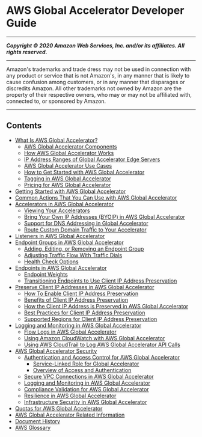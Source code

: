 # AWS Global Accelerator Developer Guide

-----
*****Copyright &copy; 2020 Amazon Web Services, Inc. and/or its affiliates. All rights reserved.*****

-----
Amazon's trademarks and trade dress may not be used in 
     connection with any product or service that is not Amazon's, 
     in any manner that is likely to cause confusion among customers, 
     or in any manner that disparages or discredits Amazon. All other 
     trademarks not owned by Amazon are the property of their respective
     owners, who may or may not be affiliated with, connected to, or 
     sponsored by Amazon.

-----
## Contents
+ [What Is AWS Global Accelerator?](what-is-global-accelerator.md)
   + [AWS Global Accelerator Components](introduction-components.md)
   + [How AWS Global Accelerator Works](introduction-how-it-works.md)
   + [IP Address Ranges of Global Accelerator Edge Servers](introduction-ip-ranges.md)
   + [AWS Global Accelerator Use Cases](introduction-benefits-of-migrating.md)
   + [How to Get Started with AWS Global Accelerator](introduction-get-started.md)
   + [Tagging in AWS Global Accelerator](tagging-in-global-accelerator.md)
   + [Pricing for AWS Global Accelerator](introduction-pricing.md)
+ [Getting Started with AWS Global Accelerator](getting-started.md)
+ [Common Actions That You Can Use with AWS Global Accelerator](global-accelerator-actions.md)
+ [Accelerators in AWS Global Accelerator](about-accelerators.md)
   + [Viewing Your Accelerators](about-accelerators.viewing.md)
   + [Bring Your Own IP Addresses (BYOIP) in AWS Global Accelerator](using-byoip.md)
   + [Support for DNS Addressing in Global Accelerator](about-accelerators.dns-addressing.md)
   + [Route Custom Domain Traffic to Your Accelerator](about-accelerators.mapping-your-custom-domain.md)
+ [Listeners in AWS Global Accelerator](about-listeners.md)
+ [Endpoint Groups in AWS Global Accelerator](about-endpoint-groups.md)
   + [Adding, Editing, or Removing an Endpoint Group](about-endpoint-groups.create-endpoint-group.md)
   + [Adjusting Traffic Flow With Traffic Dials](about-endpoint-groups-traffic-dial.md)
   + [Health Check Options](about-endpoint-groups-health-check-options.md)
+ [Endpoints in AWS Global Accelerator](about-endpoints.md)
   + [Endpoint Weights](about-endpoints-endpoint-weights.md)
   + [Transitioning Endpoints to Use Client IP Address Preservation](about-endpoints.transition-to-IP-preservation.md)
+ [Preserve Client IP Addresses in AWS Global Accelerator](preserve-client-ip-address.md)
   + [How To Enable Client IP Address Preservation](preserve-client-ip-address.how-to-enable-preservation.md)
   + [Benefits of Client IP Address Preservation](preserve-client-ip-address.benefits-of-preservation.md)
   + [How the Client IP Address is Preserved in AWS Global Accelerator](preserve-client-ip-address.headers.md)
   + [Best Practices for Client IP Address Preservation](best-practices-aga.md)
   + [Supported Regions for Client IP Address Preservation](preserve-client-ip-address.regions.md)
+ [Logging and Monitoring in AWS Global Accelerator](monitoring-global-accelerator.md)
   + [Flow Logs in AWS Global Accelerator](monitoring-global-accelerator.flow-logs.md)
   + [Using Amazon CloudWatch with AWS Global Accelerator](cloudwatch-monitoring.md)
   + [Using AWS CloudTrail to Log AWS Global Accelerator API Calls](logging-using-cloudtrail.md)
+ [AWS Global Accelerator Security](security.md)
   + [Authentication and Access Control for AWS Global Accelerator](auth-and-access-control.md)
      + [Service-Linked Role for Global Accelerator](using-service-linked-roles.md)
      + [Overview of Access and Authentication](auth_access_overview.md)
   + [Secure VPC Connections in AWS Global Accelerator](secure-vpc-connections.md)
   + [Logging and Monitoring in AWS Global Accelerator](logging-and-monitoring.md)
   + [Compliance Validation for AWS Global Accelerator](compliance-validation.md)
   + [Resilience in AWS Global Accelerator](disaster-recovery-resiliency.md)
   + [Infrastructure Security in AWS Global Accelerator](infrastructure-security.md)
+ [Quotas for AWS Global Accelerator](limits-global-accelerator.md)
+ [AWS Global Accelerator Related Information](Resources.md)
+ [Document History](WhatsNew.md)
+ [AWS Glossary](glossary.md)